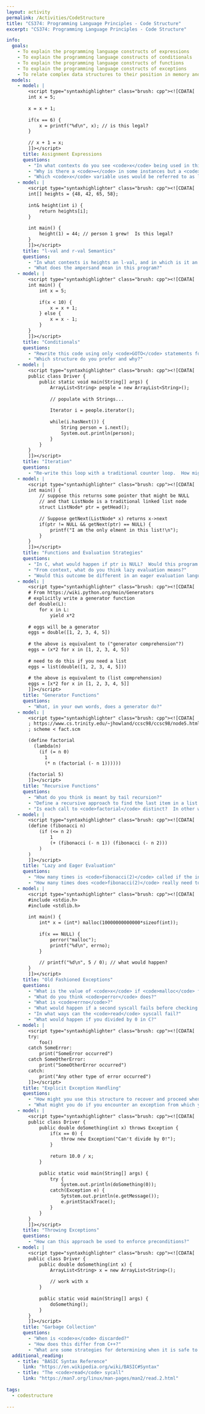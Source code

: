 ```yaml
---
layout: activity
permalink: /Activities/CodeStructure
title: "CS374: Programming Language Principles - Code Structure"
excerpt: "CS374: Programming Language Principles - Code Structure"

info: 
  goals: 
    - To explain the programming language constructs of expressions
    - To explain the programming language constructs of conditionals
    - To explain the programming language constructs of functions
    - To explain the programming language constructs of exceptions
    - To relate complex data structures to their position in memory and pointer- or reference-based representation in memory
  models:
    - model: |
        <script type="syntaxhighlighter" class="brush: cpp"><![CDATA[
        int x = 5;
        
        x = x + 1;
        
        if(x == 6) {
            x = printf("%d\n", x); // is this legal?  
        }
        
        // x + 1 = x;
        ]]></script> 
      title: Assignment Expressions
      questions:
        - "In what contexts do you see <code>x</code> being used in this program?  How about the equals sign?"
        - "Why is there a <code>=</code> in some instances but a <code>==</code> in others?  What would happen if the <code>x == 6</code> were replaced with <code>x = 6</code>?  How does this compare to other languages?"
        - "Which <code>x</code> variable uses would be referred to as l-vals, and which as r-vals?"
    - model: |
        <script type="syntaxhighlighter" class="brush: cpp"><![CDATA[
        int[] heights = {48, 42, 65, 58};
        
        int& height(int i) {
            return heights[i];
        }
        
        int main() {
            height(1) = 44; // person 1 grew!  Is this legal?
        }
        ]]></script> 
      title: "l-val and r-val Semantics"
      questions:
        - "In what contexts is heights an l-val, and in which is it an r-val?"
        - "What does the ampersand mean in this program?"
    - model: |
        <script type="syntaxhighlighter" class="brush: cpp"><![CDATA[
        int main() {
            int x = 5;
            
            if(x < 10) {
                x = x + 1;
            } else {
                x = x - 1;
            }
        }
        ]]></script> 
      title: "Conditionals"
      questions:
        - "Rewrite this code using only <code>GOTO</code> statements for the body of the <code>if</code> and <code>else</code> clauses, like in BASIC."
        - "Which structure do you prefer and why?"
    - model: |
        <script type="syntaxhighlighter" class="brush: cpp"><![CDATA[
        public class Driver {
            public static void main(String[] args) {
                ArrayList<String> people = new ArrayList<String>();
                
                // populate with Strings...
                
                Iterator i = people.iterator();
                
                while(i.hasNext()) {
                    String person = i.next();
                    System.out.println(person);
                }
            }
        }
        ]]></script> 
      title: "Iteration"
      questions:
        - "Re-write this loop with a traditional counter loop.  How might this work using <code>GOTO</code> structures?"
    - model: |
        <script type="syntaxhighlighter" class="brush: cpp"><![CDATA[
        int main() {
            // suppose this returns some pointer that might be NULL
            // and that ListNode is a traditional linked list node
            struct ListNode* ptr = getHead(); 
            
            // Suppose getNext(ListNode* x) returns x->next
            if(ptr != NULL && getNext(ptr) == NULL) {
                printf("I am the only elment in this list!\n");
            }
        }
        ]]></script> 
      title: "Functions and Evaluation Strategies"
      questions:
        - "In C, what would happen if ptr is NULL?  Would this program fail?"
        - "From context, what do you think lazy evaluation means?"
        - "Would this outcome be different in an eager evaluation language?"
    - model: |
        <script type="syntaxhighlighter" class="brush: cpp"><![CDATA[
        # From https://wiki.python.org/moin/Generators
        # explicitly write a generator function
        def double(L):
            for x in L:
                yield x*2
        
        # eggs will be a generator
        eggs = double([1, 2, 3, 4, 5])
        
        # the above is equivalent to ("generator comprehension"?)
        eggs = (x*2 for x in [1, 2, 3, 4, 5])
        
        # need to do this if you need a list
        eggs = list(double([1, 2, 3, 4, 5]))
        
        # the above is equivalent to (list comprehension)
        eggs = [x*2 for x in [1, 2, 3, 4, 5]]
        ]]></script> 
      title: "Generator Functions"
      questions:
        - "What, in your own words, does a generator do?"
    - model: |
        <script type="syntaxhighlighter" class="brush: cpp"><![CDATA[
        ; https://www.cs.trinity.edu/~jhowland/ccsc98/ccsc98/node5.html
        ; scheme < fact.scm

        (define factorial
          (lambda(n)
            (if (= n 0)
              1
              (* n (factorial (- n 1))))))
              
        (factorial 5)        
        ]]></script> 
      title: "Recursive Functions"
      questions:
        - "What do you think is meant by tail recursion?"
        - "Define a recursive approach to find the last item in a list in Scheme.  Note that <code>(if (null? (cdr l))</code> asks if the <code>cdr</code> of list <code>l</code> is null."
        - "Is each call to <code>factorial</code> distinct?  In other words, what is each value of <code>n</code> in each function call?  Based on this, what do you think is the difference between pass-by-reference and pass-by-value in a function call?"
    - model: |
        <script type="syntaxhighlighter" class="brush: cpp"><![CDATA[
        (define (fibonacci n)
            (if (<= n 2)
                1
                (+ (fibonacci (- n 1)) (fibonacci (- n 2)))
            )
        )
        ]]></script> 
      title: "Lazy and Eager Evaluation"
      questions:
        - "How many times is <code>fibonacci(2)</code> called if the initial call was to <code>fibonacci(3)</code>?"
        - "How many times does <code>fibonacci(2)</code> really need to be called?  What could we do to help ensure that this happens?"
    - model: |
        <script type="syntaxhighlighter" class="brush: cpp"><![CDATA[
        #include <stdio.h>
        #include <stdlib.h>
        
        int main() {
            int* x = (int*) malloc(10000000000000*sizeof(int));
            
            if(x == NULL) {
                perror("malloc");
                printf("%d\n", errno);
            }
            
            // printf("%d\n", 5 / 0); // what would happen?
        }
        ]]></script> 
      title: "Old Fashioned Exceptions"
      questions:
        - "What is the value of <code>x</code> if <code>malloc</code> fails?"
        - "What do you think <code>perror</code> does?"
        - "What is <code>errno</code>?"
        - "What would happen if a second syscall fails before checking the value of <code>errno</code>?  Based on this, what can you say about the variable <code>errno</code>?"
        - "In what ways can the <code>read</code> syscall fail?"
        - "What would happen if you divided by 0 in C?"
    - model: |
        <script type="syntaxhighlighter" class="brush: cpp"><![CDATA[
        try:
            foo()
        catch SomeError:
            print("SomeError occurred")
        catch SomeOtherError:
            print("SomeOtherError occurred")
        catch:
            print("Any other type of error occurred")
        ]]></script> 
      title: "Explicit Exception Handling"
      questions:
        - "How might you use this structure to recover and proceed when an exception occurs?"
        - "What might you do if you encounter an exception from which you cannot recover?"
    - model: |
        <script type="syntaxhighlighter" class="brush: cpp"><![CDATA[
        public class Driver {
            public double doSomething(int x) throws Exception {
                if(x == 0) {
                    throw new Exception("Can't divide by 0!");
                }
                
                return 10.0 / x;
            }
            
            public static void main(String[] args) {
                try {
                    System.out.println(doSomething(0));
                catch(Exception e) {
                    Sytstem.out.println(e.getMessage());
                    e.printStackTrace();
                }
            }
        }
        ]]></script> 
      title: "Throwing Exceptions"
      questions:
        - "How can this approach be used to enforce preconditions?"
    - model: |
        <script type="syntaxhighlighter" class="brush: cpp"><![CDATA[
        public class Driver {
            public double doSomething(int x) {
                ArrayList<String> x = new ArrayList<String>();
                
                // work with x
            }
            
            public static void main(String[] args) {
                doSomething();
            }
        }
        ]]></script> 
      title: "Garbage Collection"
      questions:
        - "When is <code>x</code> discarded?"
        - "How does this differ from C++?"
        - "What are some strategies for determining when it is safe to garbage collect a variable?"
  additional_reading:
    - title: "BASIC Syntax Reference"
      link: "https://en.wikipedia.org/wiki/BASIC#Syntax"
    - title: "The <code>read</code> sycall"
      link: "https://man7.org/linux/man-pages/man2/read.2.html"
        
tags:
  - codestructure
  
---
```



